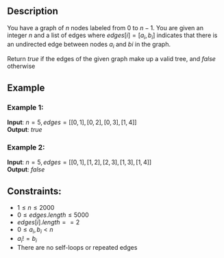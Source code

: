 ## Description
You have a graph of $n$ nodes labeled from $0$ to $n - 1$. You are given an integer $n$ and a list of edges where $edges[i] = [a_i, b_i]$ indicates that there is an undirected edge between nodes $a_i$ and $bi$ in the graph.

Return $true$ if the edges of the given graph make up a valid tree, and $false$ otherwise

## Example
### Example 1:
**Input**: $n = 5, edges = [[0,1],[0,2],[0,3],[1,4]]$  
**Output**: $true$

### Example 2:
**Input**: $n = 5, edges = [[0,1],[1,2],[2,3],[1,3],[1,4]]$  
**Output**: $false$
 
## Constraints:
- $1 \leq n \leq 2000$
- $0 \leq edges.length \leq 5000$
- $edges[i].length == 2$
- $0 \leq a_i, b_i < n$
- $a_i != b_i$
- There are no self-loops or repeated edges